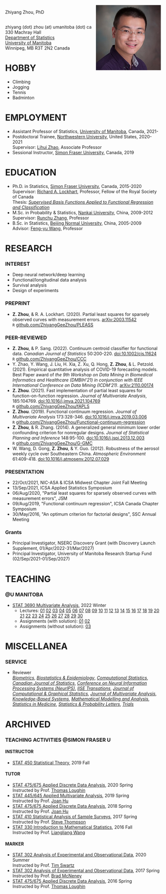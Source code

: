 <head> 
    <script src="https://use.fontawesome.com/releases/v5.13.0/js/all.js" data-auto-add-css="false"></script>
</head> 
<link rel="stylesheet" href="https://use.fontawesome.com/releases/v5.13.0/css/svg-with-js.css">

<img align="right" src="https://raw.githubusercontent.com/ZhiyangGeeZhou/ZhiyangGeeZhou.github.io/master/img/Zhiyang.png"/>

Zhiyang Zhou, PhD
<a href="attach/Pronunciation.m4a" title="Pronunciation of My Name" target="_blank"><i class="fa fa-volume-up" aria-hidden="true"></i></a>
<!--- <a href="https://www.sfu.ca/~zza115/" title="Home Page"><i class="fas fa-house-user fa-lg" aria-hidden="true"></i></a> -->
<a href="https://www.linkedin.com/in/zhiyangzhou" title="LinkedIn"><i class="fab fa-linkedin fa-lg" aria-hidden="true"></i></a>
<a href="https://www.researchgate.net/profile/Zhiyang_Zhou2" title="ResearchGate"><i class="fab fa-researchgate fa-lg" aria-hidden="true"></i></a>
<a href="https://orcid.org/0000-0002-3722-9808" title="ORCID"><i class="fab fa-orcid fa-lg" aria-hidden="true"></i></a>
<a href="https://publons.com/researcher/4245722/zhiyang-zhou/" title="Publons"><i class="fab fa-product-hunt fa-lg" aria-hidden="true"></i></a>  
zhiyang (dot) zhou (at) umanitoba (dot) ca  
330 Machray Hall  
[Department of Statistics](https://sci.umanitoba.ca/statistics/)  
[University of Manitoba](https://umanitoba.ca/)  
Winnipeg, MB R3T 2N2 Canada  

# HOBBY

- Climbing
- Jogging
- Tennis
- Badminton

# EMPLOYMENT

- Assistant Professor of Statistics, [University of Manitoba](https://umanitoba.ca/), Canada, 2021-
- Postdoctoral Trainee, [Northwestern University](https://www.northwestern.edu/), United States, 2020-2021  
Supervisor: [Lihui Zhao](https://www.scholars.northwestern.edu/en/persons/lihui-zhao), Associate Professor
- Sessional Instructor, [Simon Fraser University](https://www.sfu.ca/), Canada, 2019  

# EDUCATION

- Ph.D. in Statistics, [Simon Fraser University](https://www.sfu.ca/), Canada, 2015-2020  
Supervisor: [Richard A. Lockhart](https://www.stat.sfu.ca/~lockhart/), Professor, Fellow of the Royal Society of Canada  
Thesis: [_Supervised Basis Functions Applied to Functional Regression and Classification_](https://github.com/ZhiyangGeeZhou/ZhiyangGeeZhou.github.io/blob/master/ZhiyangZhouSummer2020.pdf)
- M.Sc. in Probability & Statistics, [Nankai University](https://en.nankai.edu.cn/), China, 2009-2012  
Supervisor: [Runchu Zhang](http://222.30.48.141/~rczhang/), Professor
- B.Sc. in Statistics, [Beijing Normal University](https://english.bnu.edu.cn/), China, 2005-2009  
Advisor: [Feng-yu Wang](https://www.swansea.ac.uk/staff/science/maths/f.y.wang/), Professor

# RESEARCH

### INTEREST

- Deep neural network/deep learning
- Functional/longitudinal data analysis
- Survival analysis
- Design of experiments

### PREPRINT

- **Z. Zhou**, & R. A. Lockhart. (2020). Partial least squares for sparsely observed curves with measurement errors.
[arXiv:2003.11542](https://arxiv.org/abs/2003.11542)  
`R` [github.com/ZhiyangGeeZhou/PLEASS](https://github.com/ZhiyangGeeZhou/PLEASS)

### PEER-REVIEWED

- **Z. Zhou**, & P. Sang. (2022). Continuum centroid classifier for functional data.
_Canadian Journal of Statistics_ 50:200-220.
[doi:10.1002/cjs.11624](https://dx.doi.org/10.1002/cjs.11624)  
`R` [github.com/ZhiyangGeeZhou/CCC](https://github.com/ZhiyangGeeZhou/CCC)
- Y. Zhao, Y. Wang, J. Liu, H. Xia, Z. Xu, Q. Hong, **Z. Zhou**, & L. Petzold. (2021). Empirical quantitative analysis of COVID-19 forecasting models.
Best Paper award of _the 9th Workshop on Data Mining in Biomedical Informatics and Healthcare (DMBIH'21) in conjunction with IEEE International Conference on Data Mining (ICDM'21)_.
[arXiv:2110.00174](https://arxiv.org/abs/2110.00174)  
- **Z. Zhou**. (2021). Fast implementation of partial least squares for function-on-function regression.
_Journal of Multivariate Analysis_, 185:104769.
[doi:10.1016/j.jmva.2021.104769](https://dx.doi.org/10.1016/j.jmva.2021.104769)   
`R` [github.com/ZhiyangGeeZhou/fAPLS](https://github.com/ZhiyangGeeZhou/fAPLS)
- **Z. Zhou**. (2019). Functional continuum regression.
_Journal of Multivariate Analysis_ 173:328-346.
[doi:10.1016/j.jmva.2019.03.006](https://dx.doi.org/10.1016/j.jmva.2019.03.006)  
`R` [github.com/ZhiyangGeeZhou/Functional-continuum-regression](https://github.com/ZhiyangGeeZhou/Functional-continuum-regression)
- **Z. Zhou**, & R. Zhang. (2014). A generalized general minimum lower order confounding criterion for nonregular designs.
_Journal of Statistical Planning and Inference_ 148:95-100.
[doi:10.1016/j.jspi.2013.12.003](https://dx.doi.org/10.1016/j.jspi.2013.12.003)  
`R` [github.com/ZhiyangGeeZhou/G-GMC](https://github.com/ZhiyangGeeZhou/G-GMC)
- W. Wang, D. Gong, **Z. Zhou**, & Y. Guo. (2012). Robustness of the aerosol weekly cycle over Southeastern China.
_Atmospheric Environment_ 61:409-418.
[doi:10.1016/j.atmosenv.2012.07.029](https://dx.doi.org/10.1016/j.atmosenv.2012.07.029)

### PRESENTATION

- 22/Oct/2021, NIC-ASA & ICSA Midwest Chapter Joint Fall Meeting
- 13/Sep/2021, ICSA Applied Statistics Symposium
- 06/Aug/2020, "Partial least squares for sparsely observed curves with measurement errors", JSM
- 09/Aug/2019, "Functional continuum regression", ICSA Canada Chapter Symposium
- 30/May/2016, "An optimum criterion for factorial designs", SSC Annual Meeting

### Grants

- Principal Investigator, NSERC Discovery Grant (with Discovery Launch Supplement, 01/Apr/2022-31/Mar/2027)
- Principal Investigator, University of Manitoba Research Startup Fund (02/Sep/2021-01/Sep/2027)

# TEACHING

### @U MANITOBA

- [STAT 3690 Multivariate Analysis](attach/SyllabusUofMSTAT3690Winter2022.pdf),
2022 Winter  
  - Lectures: 
  [01](attach/STAT3690_2022_Lec01Jan24.pdf) 
  [02](attach/STAT3690_2022_Lec02Jan26.pdf)
  [03](attach/STAT3690_2022_Lec03Jan28.pdf)
  [04](attach/STAT3690_2022_Lec04Jan31.pdf)
  [05](attach/STAT3690_2022_Lec05Feb02.pdf)
  [06](attach/STAT3690_2022_Lec06Feb04.pdf)
  [07](attach/STAT3690_2022_Lec07Feb07.pdf)
  [08](attach/STAT3690_2022_Lec08Feb09.pdf)
  [09](attach/STAT3690_2022_Lec09Feb11.pdf)
  [10](attach/STAT3690_2022_Lec10Feb14.pdf)
  [11](attach/STAT3690_2022_Lec11Feb16.pdf)
  [12](attach/STAT3690_2022_Lec12Feb18.pdf)
  [13](attach/STAT3690_2022_Lec13Feb28.pdf)
  [14](attach/STAT3690_2022_Lec14Mar02.pdf)
  [15](attach/STAT3690_2022_Lec15Mar04.pdf)
  [16](attach/STAT3690_2022_Lec16Mar07.pdf)
  [17](attach/STAT3690_2022_Lec17Mar09.pdf)
  [18](attach/STAT3690_2022_Lec18Mar11.pdf)
  [19](attach/STAT3690_2022_Lec19Mar14.pdf)
  [20](attach/STAT3690_2022_Lec20Mar16.pdf)  
  [21](attach/STAT3690_2022_Lec21Mar21.pdf)
  [22](attach/STAT3690_2022_Lec22Mar23.pdf)
  [23](attach/STAT3690_2022_Lec23Mar25.pdf)
  [24](attach/STAT3690_2022_Lec24Mar28.pdf)
  [25](attach/STAT3690_2022_Lec25Mar30.pdf)
  [26](attach/STAT3690_2022_Lec26Apr01.pdf)
  [27](attach/STAT3690_2022_Lec27Apr04.pdf)
  [28](attach/STAT3690_2022_Lec28Apr06.pdf)
  [29](attach/STAT3690_2022_Lec29Apr08.pdf)
  [30](attach/STAT3690_2022_Lec30Apr11.pdf)
  - Assignments (with solution):
  [01](attach/STAT3690_W2022_HW1Feb28Due.pdf)
  [02](attach/STAT3690_W2022_HW2Mar16Due.pdf)
  - Assignments (without solution):
  [03](attach/STAT3690_W2022_HW3Apr11Due.pdf)
   
# MISCELLANEA

### SERVICE

- Reviewer   
[_Biometrics_](https://onlinelibrary.wiley.com/journal/15410420),
[_Biostatistics & Epidemiology_](https://www.tandfonline.com/toc/tbep20/current),
[_Computational Statistics_](https://www.springer.com/journal/180),
[_Canadian Journal of Statistics_](https://onlinelibrary.wiley.com/journal/1708945x),
[_Conference on Neural Information Processing Systems (NeurIPS)_](https://nips.cc/),
[_IISE Transations_](https://www.tandfonline.com/action/journalInformation?journalCode=uiie21),
[_Journal of Computational & Graphical Statistics_](https://www.tandfonline.com/toc/ucgs20/current),
[_Journal of Multivariate Analysis_](https://www.journals.elsevier.com/journal-of-multivariate-analysis/),
[_Knowledge-Based Systems_](https://www.journals.elsevier.com/knowledge-based-systems),
[_Mathematical Modelling and Analysis_](https://journals.vgtu.lt/index.php/MMA),
[_Statistics in Medicine_](https://onlinelibrary.wiley.com/journal/10970258),
[_Statistics & Probability Letters_](https://www.journals.elsevier.com/statistics-and-probability-letters/),
[_Trials_](https://trialsjournal.biomedcentral.com/)

# ARCHIVED

### TEACHING ACTIVITIES  @SIMON FRASER U

#### INSTRUCTOR

- [STAT 450 Statistical Theory](https://www.sfu.ca/outlines.html?2019/fall/stat/450/d100), 2019 Fall

#### TUTOR

- [STAT 475/675 Applied Discrete Data Analysis](https://www.sfu.ca/outlines.html?2020/spring/stat/475/d100),
2020 Spring  
Instructed by Prof. [Thomas Loughin](https://www.stat.sfu.ca/~tloughin/STATPAGE.html)
- [STAT 445/645 Applied Multivariate Analysis](https://www.sfu.ca/outlines.html?2019/spring/stat/445/e100),
2019 Spring  
Instructed by Prof. [Joan Hu](https://www.stat.sfu.ca/~joanh/)
- [STAT 475/675 Applied Discrete Data Analysis](https://www.sfu.ca/outlines.html?2018/spring/stat/475/d100),
2018 Spring  
Instructed by Prof. [Joan Hu](https://www.stat.sfu.ca/~joanh/)
- [STAT 410 Statistical Analysis of Sample Surveys](https://www.sfu.ca/outlines.html?2017/spring/stat/410/d100),
2017 Spring  
Instructed by Prof. [Steve Thompson](https://www.stat.sfu.ca/~thompson/)
- [STAT 330 Introduction to Mathematical Statistics](https://www.sfu.ca/outlines.html?2016/fall/stat/330/d100),
2016 Fall  
Instructed by Prof. [Liangliang Wang](https://www.stat.sfu.ca/~lwa68/)

#### MARKER

- [STAT 302 Analysis of Experimental and Observational Data](https://www.sfu.ca/outlines.html?2020/summer/stat/302/d100), 
2020 Summer  
Instructed by Prof. [Tim Swartz](https://www.stat.sfu.ca/~tim/)
- [STAT 302 Analysis of Experimental and Observational Data](https://www.sfu.ca/outlines.html?2017/spring/stat/302/d100), 
2017 Spring  
Instructed by Prof. [Brad McNeney](https://www.stat.sfu.ca/~mcneney/)
- [STAT 475/675 Applied Discrete Data Analysis](https://www.sfu.ca/outlines.html?2016/spring/stat/475/d100),
2016 Spring  
Instructed by Prof. [Thomas Loughin](https://www.stat.sfu.ca/~tloughin/STATPAGE.html)